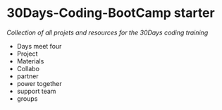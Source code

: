 # 30Days-Coding-BootCamp starter
*Collection of all projets and resources for the 30Days coding training*
- Days meet four
- Project
- Materials
- Collabo
- partner
- power together
- support team
- groups
